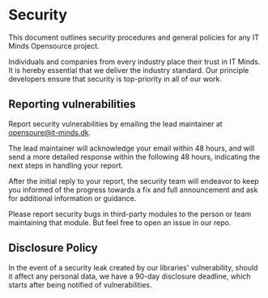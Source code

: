 # Security

This document outlines security procedures and general policies for any IT Minds Opensource project.

Individuals and companies from every industry place their trust in IT Minds.
It is hereby essential that we deliver the industry standard.
Our principle developers ensure that security is top-priority in all of our work.

## Reporting vulnerabilities

Report security vulnerabilities by emailing the lead maintainer at opensoure@it-minds.dk.

The lead maintainer will acknowledge your email within 48 hours,
and will send a more detailed response within the following 48 hours, indicating the next steps in handling your report.

After the initial reply to your report, the security team will endeavor to keep you informed of the progress towards a fix and full announcement and ask for additional information or guidance.

Please report security bugs in third-party modules to the person or team maintaining that module.
But feel free to open an issue in our repo.

## Disclosure Policy

In the event of a security leak created by our libraries' vulnerability, should it affect any personal data,
we have a 90-day disclosure deadline, which starts after being notified of vulnerabilities.
